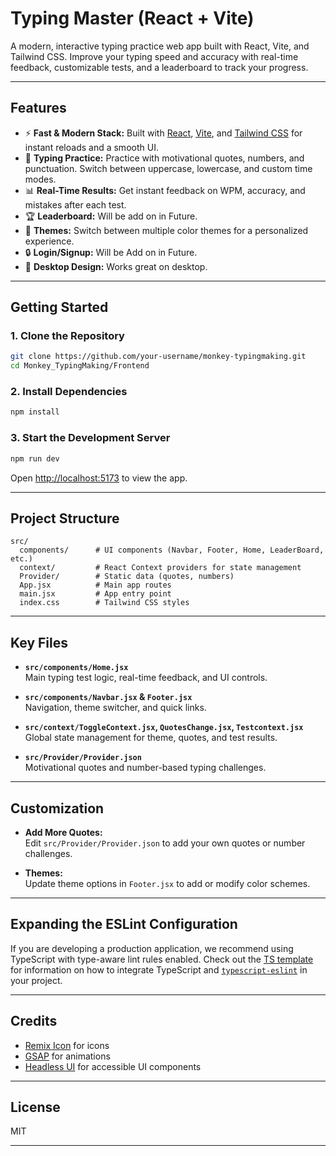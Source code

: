 # Typing Master (React + Vite)

A modern, interactive typing practice web app built with React, Vite, and Tailwind CSS. Improve your typing speed and accuracy with real-time feedback, customizable tests, and a leaderboard to track your progress.

---

## Features

- ⚡ **Fast & Modern Stack:** Built with [React](https://react.dev/), [Vite](https://vitejs.dev/), and [Tailwind CSS](https://tailwindcss.com/) for instant reloads and a smooth UI.
- 🎯 **Typing Practice:** Practice with motivational quotes, numbers, and punctuation. Switch between uppercase, lowercase, and custom time modes.
- 📊 **Real-Time Results:** Get instant feedback on WPM, accuracy, and mistakes after each test.
- 🏆 **Leaderboard:** Will be add on in Future.
- 🎨 **Themes:** Switch between multiple color themes for a personalized experience.
- 🔒 **Login/Signup:** Will be Add on in Future.
- 📱 **Desktop Design:** Works great on desktop.

---

## Getting Started

### 1. Clone the Repository

```bash
git clone https://github.com/your-username/monkey-typingmaking.git
cd Monkey_TypingMaking/Frontend
```

### 2. Install Dependencies

```bash
npm install
```

### 3. Start the Development Server

```bash
npm run dev
```

Open [http://localhost:5173](http://localhost:5173) to view the app.

---

## Project Structure

```
src/
  components/      # UI components (Navbar, Footer, Home, LeaderBoard, etc.)
  context/         # React Context providers for state management
  Provider/        # Static data (quotes, numbers)
  App.jsx          # Main app routes
  main.jsx         # App entry point
  index.css        # Tailwind CSS styles
```

---

## Key Files

- **`src/components/Home.jsx`**  
  Main typing test logic, real-time feedback, and UI controls.

- **`src/components/Navbar.jsx` & `Footer.jsx`**  
  Navigation, theme switcher, and quick links.

- **`src/context/ToggleContext.jsx`, `QuotesChange.jsx`, `Testcontext.jsx`**  
  Global state management for theme, quotes, and test results.

- **`src/Provider/Provider.json`**  
  Motivational quotes and number-based typing challenges.

---

## Customization

- **Add More Quotes:**  
  Edit `src/Provider/Provider.json` to add your own quotes or number challenges.

- **Themes:**  
  Update theme options in `Footer.jsx` to add or modify color schemes.

---

## Expanding the ESLint Configuration

If you are developing a production application, we recommend using TypeScript with type-aware lint rules enabled. Check out the [TS template](https://github.com/vitejs/vite/tree/main/packages/create-vite/template-react-ts) for information on how to integrate TypeScript and [`typescript-eslint`](https://typescript-eslint.io) in your project.

---

## Credits

- [Remix Icon](https://remixicon.com/) for icons
- [GSAP](https://greensock.com/gsap/) for animations
- [Headless UI](https://headlessui.com/) for accessible UI components

---

## License

MIT

---

